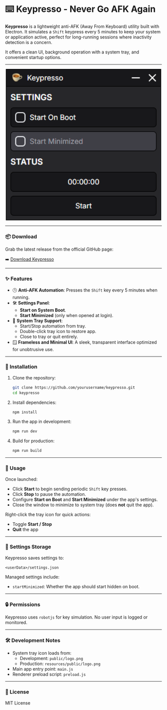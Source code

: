 # ⌨️ Keypresso - Never Go AFK Again

**Keypresso** is a lightweight anti-AFK (Away From Keyboard) utility built with Electron. It simulates a `Shift` keypress every 5 minutes to keep your system or application active, perfect for long-running sessions where inactivity detection is a concern.

It offers a clean UI, background operation with a system tray, and convenient startup options.

---

<p align="center">
  <img src="public/app-screenshot.png" alt="Keypresso Preview" width="500"/>
</p>

---

### 📦 Download

Grab the latest release from the official GitHub page:

➡️ [Download Keypresso](https://github.com/ritztoston/keypresso/releases)

---

### ✨ Features

-   🕒 **Anti-AFK Automation**: Presses the `Shift` key every 5 minutes when running.
-   🛠️ **Settings Panel**:
    -   **Start on System Boot**.
    -   **Start Minimized** (only when opened at login).
-   🧳 **System Tray Support**:
    -   Start/Stop automation from tray.
    -   Double-click tray icon to restore app.
    -   Close to tray or quit entirely.
-   🪟 **Frameless and Minimal UI**: A sleek, transparent interface optimized for unobtrusive use.

---

### 🧰 Installation

1. Clone the repository:

    ```bash
    git clone https://github.com/yourusername/keypresso.git
    cd keypresso
    ```

2. Install dependencies:

    ```bash
    npm install
    ```

3. Run the app in development:

    ```bash
    npm run dev
    ```

4. Build for production:

    ```bash
    npm run build
    ```

---

### 🚀 Usage

Once launched:

-   Click **Start** to begin sending periodic `Shift` key presses.
-   Click **Stop** to pause the automation.
-   Configure **Start on Boot** and **Start Minimized** under the app's settings.
-   Close the window to minimize to system tray (does **not** quit the app).

Right-click the tray icon for quick actions:

-   Toggle **Start / Stop**
-   **Quit** the app

---

### 📁 Settings Storage

Keypresso saves settings to:

```
<userData>/settings.json
```

Managed settings include:

-   `startMinimized`: Whether the app should start hidden on boot.

---

### 🔒 Permissions

Keypresso uses `robotjs` for key simulation. No user input is logged or monitored.

---

### 🛠 Development Notes

-   System tray icon loads from:
    -   Development: `public/logo.png`
    -   Production: `resources/public/logo.png`
-   Main app entry point: `main.js`
-   Renderer preload script: `preload.js`

---

### 📜 License

MIT License
